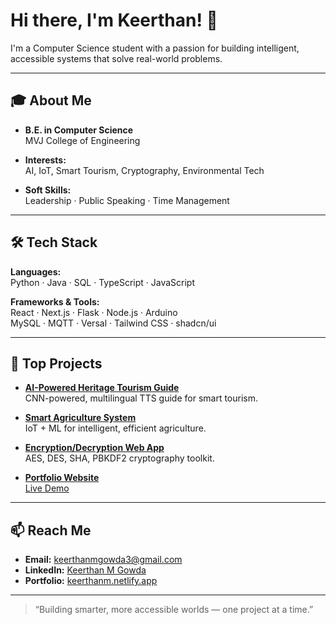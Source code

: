 # Hi there, I'm Keerthan! 👋

I'm a Computer Science student with a passion for building intelligent, accessible systems that solve real-world problems.

---

## 🎓 About Me

- **B.E. in Computer Science**  
  MVJ College of Engineering

- **Interests:**  
  AI, IoT, Smart Tourism, Cryptography, Environmental Tech

- **Soft Skills:**  
  Leadership · Public Speaking · Time Management

---

## 🛠️ Tech Stack

**Languages:**  
Python · Java · SQL · TypeScript · JavaScript

**Frameworks & Tools:**  
React · Next.js · Flask · Node.js · Arduino  
MySQL · MQTT · Versal · Tailwind CSS · shadcn/ui

---

## 🚀 Top Projects

- [**AI-Powered Heritage Tourism Guide**](https://github.com/Keerthanm17/heritage-guide)  
  CNN-powered, multilingual TTS guide for smart tourism.

- [**Smart Agriculture System**](https://github.com/Keerthanm17/TASK1)  
  IoT + ML for intelligent, efficient agriculture.

- [**Encryption/Decryption Web App**](https://github.com/Keerthanm17/TASK3)  
  AES, DES, SHA, PBKDF2 cryptography toolkit.

- [**Portfolio Website**](https://github.com/Keerthanm17/prtfol-keert)  
  [Live Demo](https://keerthanm.netlify.app/)

---

## 📫 Reach Me

- **Email:** keerthanmgowda3@gmail.com  
- **LinkedIn:** [Keerthan M Gowda](https://www.linkedin.com/in/keerthan-m-gowda-3459602b9?utm_source=share&utm_campaign=share_via&utm_content=profile&utm_medium=android_app)
- **Portfolio:** [keerthanm.netlify.app](https://keerthanm.netlify.app/)

---

> “Building smarter, more accessible worlds — one project at a time.”
